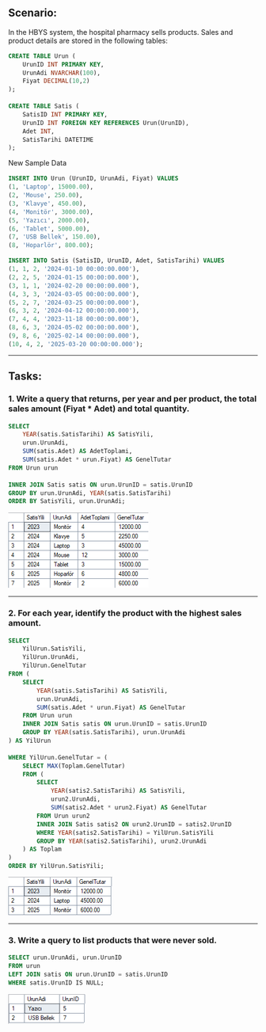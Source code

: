 ## Scenario:

In the HBYS system, the hospital pharmacy sells products. Sales and product details are stored in the following tables:

```sql
CREATE TABLE Urun (
    UrunID INT PRIMARY KEY,
    UrunAdi NVARCHAR(100),
    Fiyat DECIMAL(10,2)
);

CREATE TABLE Satis (
    SatisID INT PRIMARY KEY,
    UrunID INT FOREIGN KEY REFERENCES Urun(UrunID),
    Adet INT,
    SatisTarihi DATETIME
);
```

New Sample Data

```sql
INSERT INTO Urun (UrunID, UrunAdi, Fiyat) VALUES
(1, 'Laptop', 15000.00),
(2, 'Mouse', 250.00),
(3, 'Klavye', 450.00),
(4, 'Monitör', 3000.00),
(5, 'Yazıcı', 2000.00),
(6, 'Tablet', 5000.00),
(7, 'USB Bellek', 150.00),
(8, 'Hoparlör', 800.00);
```

```sql
INSERT INTO Satis (SatisID, UrunID, Adet, SatisTarihi) VALUES
(1, 1, 2, '2024-01-10 00:00:00.000'),
(2, 2, 5, '2024-01-15 00:00:00.000'),
(3, 1, 1, '2024-02-20 00:00:00.000'),
(4, 3, 3, '2024-03-05 00:00:00.000'),
(5, 2, 7, '2024-03-25 00:00:00.000'),
(6, 3, 2, '2024-04-12 00:00:00.000'),
(7, 4, 4, '2023-11-18 00:00:00.000'),
(8, 6, 3, '2024-05-02 00:00:00.000'),
(9, 8, 6, '2025-02-14 00:00:00.000'),
(10, 4, 2, '2025-03-20 00:00:00.000');
```

---

## Tasks:

### 1. Write a query that returns, per year and per product, the total sales amount (Fiyat \* Adet) and total quantity.

```sql
SELECT
    YEAR(satis.SatisTarihi) AS SatisYili,
    urun.UrunAdi,
    SUM(satis.Adet) AS AdetToplami,
    SUM(satis.Adet * urun.Fiyat) AS GenelTutar
FROM Urun urun

INNER JOIN Satis satis ON urun.UrunID = satis.UrunID
GROUP BY urun.UrunAdi, YEAR(satis.SatisTarihi)
ORDER BY SatisYili, urun.UrunAdi;
```

![q1](./assets/1.png)

---

### 2. For each year, identify the product with the highest sales amount.

```sql
SELECT
    YilUrun.SatisYili,
    YilUrun.UrunAdi,
    YilUrun.GenelTutar
FROM (
    SELECT
        YEAR(satis.SatisTarihi) AS SatisYili,
        urun.UrunAdi,
        SUM(satis.Adet * urun.Fiyat) AS GenelTutar
    FROM Urun urun
    INNER JOIN Satis satis ON urun.UrunID = satis.UrunID
    GROUP BY YEAR(satis.SatisTarihi), urun.UrunAdi
) AS YilUrun

WHERE YilUrun.GenelTutar = (
    SELECT MAX(Toplam.GenelTutar)
    FROM (
        SELECT
            YEAR(satis2.SatisTarihi) AS SatisYili,
            urun2.UrunAdi,
            SUM(satis2.Adet * urun2.Fiyat) AS GenelTutar
        FROM Urun urun2
        INNER JOIN Satis satis2 ON urun2.UrunID = satis2.UrunID
        WHERE YEAR(satis2.SatisTarihi) = YilUrun.SatisYili
        GROUP BY YEAR(satis2.SatisTarihi), urun2.UrunAdi
    ) AS Toplam
)
ORDER BY YilUrun.SatisYili;
```

![q2](./assets/2.png)

---

### 3. Write a query to list products that were never sold.

```sql
SELECT urun.UrunAdi, urun.UrunID
FROM urun
LEFT JOIN satis ON urun.UrunID = satis.UrunID
WHERE satis.UrunID IS NULL;
```

![q3](./assets/3.png)
